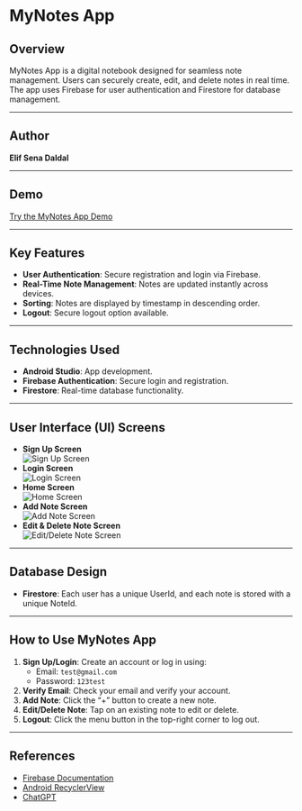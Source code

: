 # MyNotes App

## **Overview**
MyNotes App is a digital notebook designed for seamless note management. Users can securely create, edit, and delete notes in real time. The app uses Firebase for user authentication and Firestore for database management.

---

## **Author**
**Elif Sena Daldal**

---

## **Demo**
[Try the MyNotes App Demo](https://appetize.io/app/cerna4fkfrvbl545am5hfnfnxq?device=pixel7&osVersion=13.0)

---

## **Key Features**
- **User Authentication**: Secure registration and login via Firebase.
- **Real-Time Note Management**: Notes are updated instantly across devices.
- **Sorting**: Notes are displayed by timestamp in descending order.
- **Logout**: Secure logout option available.

---

## **Technologies Used**
- **Android Studio**: App development.
- **Firebase Authentication**: Secure login and registration.
- **Firestore**: Real-time database functionality.

---

## **User Interface (UI) Screens**
- **Sign Up Screen**  
  ![Sign Up Screen](images/signup-screen.png)
- **Login Screen**  
  ![Login Screen](images/login-screen.png)
- **Home Screen**  
  ![Home Screen](images/home-screen.png)
- **Add Note Screen**  
  ![Add Note Screen](images/add-note-screen.png)
- **Edit & Delete Note Screen**  
  ![Edit/Delete Note Screen](images/edit-delete-screen.png)
---

## **Database Design**
- **Firestore**: Each user has a unique UserId, and each note is stored with a unique NoteId.

---

## **How to Use MyNotes App**
1. **Sign Up/Login**: Create an account or log in using:
   - Email: `test@gmail.com`
   - Password: `123test`
2. **Verify Email**: Check your email and verify your account.
3. **Add Note**: Click the “+” button to create a new note.
4. **Edit/Delete Note**: Tap on an existing note to edit or delete.
5. **Logout**: Click the menu button in the top-right corner to log out.

---

## **References**
- [Firebase Documentation](https://firebase.google.com/docs/android/setup?hl=tr)
- [Android RecyclerView](https://developer.android.com/develop/ui/views/layout/recyclerview?hl=tr)
- [ChatGPT](https://chat.openai.com/)

